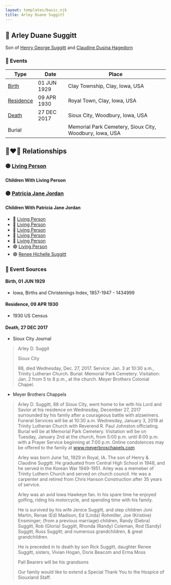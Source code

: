 ```yaml
---
layout: templates/basic.njk
title: Arley Duane Suggitt
---
```

## 🔵 Arley Duane Suggitt

Son of [Henry George Suggitt](/people/7/7271894) and [Claudine Dusina Hagedorn](/people/2/21896640)

### 📆 Events

Type | Date | Place
------ | ------ | ------
[Birth](#event-0) | 01 JUN 1929 | Clay Township, Clay, Iowa, USA
[Residence](#event-1) | 09 APR 1930 | Royal Town, Clay, Iowa, USA
[Death](#event-2) | 27 DEC 2017 | Sioux City, Woodbury, Iowa, USA
Burial |  | Memorial Park Cemetery, Sioux City, Woodbury, Iowa, USA

## 👩‍❤️‍👨 Relationships

### 🟣 [Living Person](/people/8/835290)

#### Children With Living Person
### 🟣 [Patricia Jane Jordan](/people/8/8578400)

#### Children With Patricia Jane Jordan
* 🔵 [Living Person](/people/2/25836418)
* 🔵 [Living Person](/people/6/66289520)
* 🔵 [Living Person](/people/6/6498027)
* 🔵 [Living Person](/people/1/17261472)
* 🔵 [Living Person](/people/6/63194399)
* 🟣 [Living Person](/people/1/19693317)
* 🟣 [Renee Hichelle Suggitt](/people/4/42597908)
### 📰 Event Sources

#### <a id="event-0"></a> Birth, 01 JUN 1929
* Iowa, Births and Christenings Index, 1857-1947  - 1434999

#### <a id="event-1"></a> Residence, 09 APR 1930
* 1930 US Census

#### <a id="event-2"></a> Death, 27 DEC 2017
* Sioux City Journal
>   
  > Arley D. Suggit  
  >   
  > Sioux City  
  >   
  > 88, died Wednesday, Dec. 27, 2017. Service: Jan. 3 at 10:30 a.m., Trinity Lutheran Church. Burial: Memorial Park Cemetery. Visitation: Jan. 2 from 5 to 8 p.m., at the church. Meyer Brothers Colonial Chapel.
* Meyer Brothers Chappels
>   
  > Arley D. Suggitt, 88 of Sioux City, went home to be with his Lord and Savior at his residence on Wednesday, December 27, 2017 surrounded by his family after a courageous battle with alzaeimers. Funeral Services will be at 10:30 a.m. Wednesday, January 3, 2018 at Trinity Lutheran Church with Reverend R. Paul Johnston officiating. Burial will be at Memorial Park Cemetery. Visitation will be on Tuesday, January 2nd at the church, from 5:00 p.m. until 8:00 p.m. with a Prayer Service beginning at 7:00 p.m. Online condolences may be offered to the family at www.meyerbroschapels.com   
  >   
  > Arley was born June 1st, 1929 in Royal, IA. The son of Henry & Claudine Suggitt. He graduated from Central High School in 1948, and he served in the Korean War 1949-1951. Arley was a memeber of Trinity Luthern Church and served on church council. He was a carpenter and retired from Chris Hanson Construction after 35 years of service.   
  >   
  > Arley was an avid Iowa Hawkeye fan. In his spare time he enjoyed golfing, riding his motorcycle, and spending time with his family.   
  >   
  > He is survived by his wife Jenice Suggitt, and step children Joni Martin, Renae (Ed) Madison, Ed (Linda) Rohmiller, Joe (Kristine) Ensminger; (from a previous marriage) children, Randy (Debra) Suggitt, Rob (Gloria) Suggitt, Rhonda (Randy) Coleman, Rod (Sandy) Suggitt, Russ Suggitt; and numerous grandchildren, & great grandchildren.   
  >   
  > He is preceded in to death by son Rick Suggitt, daughter Renee Suggitt, sisters, Vivian Hogan, Doris Beacom and Erma Moss   
  >   
  > Pall Bearers will be his grandsons   
  >   
  > Our family would like to extend a Special Thank You to the Hospice of Siouxland Staff.
